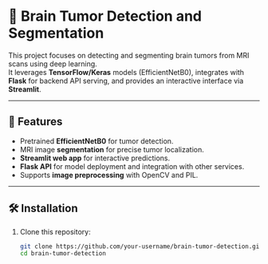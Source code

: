 # 🧠 Brain Tumor Detection and Segmentation

This project focuses on detecting and segmenting brain tumors from MRI scans using deep learning.  
It leverages **TensorFlow/Keras** models (EfficientNetB0), integrates with **Flask** for backend API serving, and provides an interactive interface via **Streamlit**.

---

## 🚀 Features
- Pretrained **EfficientNetB0** for tumor detection.
- MRI image **segmentation** for precise tumor localization.
- **Streamlit web app** for interactive predictions.
- **Flask API** for model deployment and integration with other services.
- Supports **image preprocessing** with OpenCV and PIL.

---

## 🛠️ Installation

1. Clone this repository:
   ```bash
   git clone https://github.com/your-username/brain-tumor-detection.git
   cd brain-tumor-detection
